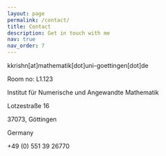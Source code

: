 ```yaml
---
layout: page
permalink: /contact/
title: Contact
description: Get in touch with me
nav: true
nav_order: 7
---
```


kkrishn[at]mathematik[dot]uni-goettingen[dot]de

Room no: L1.123

Institut für Numerische und Angewandte Mathematik

Lotzestraße 16

37073, Göttingen

Germany

+49 (0) 551 39 26770
